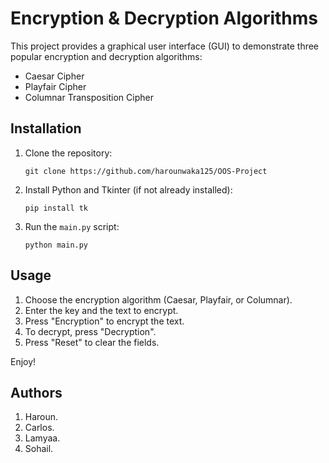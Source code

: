  # Encryption & Decryption Algorithms

This project provides a graphical user interface (GUI) to demonstrate three popular encryption and decryption algorithms:
- Caesar Cipher
- Playfair Cipher
- Columnar Transposition Cipher

## Installation

1. Clone the repository:
    ```
    git clone https://github.com/harounwaka125/OOS-Project
    ```

2. Install Python and Tkinter (if not already installed):
    ```
    pip install tk
    ```

3. Run the `main.py` script:
    ```
    python main.py
    ```

## Usage

1. Choose the encryption algorithm (Caesar, Playfair, or Columnar).
2. Enter the key and the text to encrypt.
3. Press "Encryption" to encrypt the text.
4. To decrypt, press "Decryption".
5. Press "Reset" to clear the fields.

Enjoy!

## Authors

1. Haroun.
2. Carlos.
3. Lamyaa.
4. Sohail.
